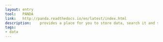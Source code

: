 ```yaml
---
layout: entry
tool:	PANDA
link:	http://panda.readthedocs.io/en/latest/index.html
description:	provides a place for you to store data, search it and share it with the rest of your newsroom
tags:
- data
---
```

